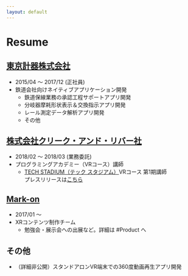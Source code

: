 ```yaml
---
layout: default
---
```


# Resume

## [東京計器株式会社](https://www.tokyokeiki.jp/)
- 2015/04 ～ 2017/12 (正社員)
- 鉄道会社向けネイティブアプリケーション開発
  - 鉄道保線業務の承認工程サポートアプリ開発
  - 分岐器摩耗形状表示＆交換指示アプリ開発
  - レール測定データ解析アプリ開発
  - その他


## [株式会社クリーク・アンド・リバー社](https://www.cri.co.jp/)
- 2018/02 ～ 2018/03 (業務委託)
- プログラミングアカデミー（VRコース）講師
  - [TECH STADIUM（テック スタジアム）](https://tech-sta.com/)VRコース 第1期講師  
プレスリリースは[こちら](https://www.cri.co.jp/news/press_release/2019/20190213002646.html)


## [Mark-on](http://markon-xr.com/src/index.html)
- 2017/01 ～
- XRコンテンツ制作チーム
  - 勉強会・展示会への出展など。詳細は #Product へ

## その他
- （詳細非公開）スタンドアロンVR端末での360度動画再生アプリ開発